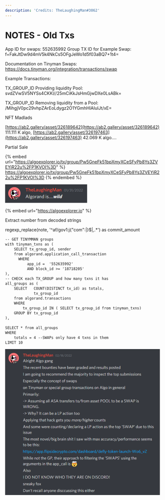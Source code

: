 ```yaml
---
description: 'Credits: TheLaughingMan#3062'
---
```


# NOTES - Old Txs



App ID for swaps: 552635992 Group TX ID for Example Swap: f+FakJtDw9d4mV5k4NkCs5OFgJeWo1d5f03aBQ7+1t4=

Documentation on Tinyman Swaps: https://docs.tinyman.org/integration/transactions/swap

Example Transactions:

TX\_GROUP\_ID Providing liquidity Pool: svdZVwSV5NYSs4CKKl//25mCiKkJsHmGjwDXe0LsABk=

TX\_GROUP\_ID Removing liquidity from a Pool: /MihgjV0pc29vhpZArEoLdygz2O1YGmhHIAIuIJt/xE=

NFT Madlads

[https://ab2.gallery/asset/326189642](https://ab2.gallery/asset/326189642) 111.111 K algo, [https://ab2.gallery/asset/326197463](https://ab2.gallery/asset/326197463) 42.069 K algo....

Partial Sale

{% embed url="https://algoexplorer.io/tx/group/Pw5GneFk51bpXmyXCeSFyPb8Ys3ZVEYiR22u%2FP1KVOI%3D" %}
https://algoexplorer.io/tx/group/Pw5GneFk51bpXmyXCeSFyPb8Ys3ZVEYiR22u%2FP1KVOI%3D
{% endembed %}

![](<../../.gitbook/assets/image (7).png>)

{% embed url="https://algoexplorer.io" %}

Extract number from decoded strings

regexp\_replace(note, '^af/gov1:j{"com":|}$|,.\*') as commit\_amount

```
-- GET TINYMMAN groups
with tinyman_txns as (
    SELECT tx_group_id, sender
    from algorand.application_call_transaction
      WHERE
          app_id =  '552635992'
          AND block_id >= '18718205'
),
-- CHECK each TX_GROUP and how many txns it has
all_groups as (
    SELECT   COUNT(DISTINCT tx_id) as totals,
             tx_group_id
    from algorand.transactions
    WHERE
        tx_group_id IN ( SELECT tx_group_id from tinyman_txns)
    GROUP BY tx_group_id
),

SELECT * from all_groups
WHERE
    totals = 4 --SWAPs only have 4 txns in them
LIMIT 10
```

![](<../../.gitbook/assets/image (3) (1).png>)

